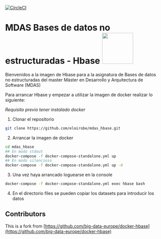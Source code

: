 [![CircleCI](https://circleci.com/gh/eloirobe/mdas_hbase.svg?style=svg)](https://circleci.com/gh/eloirobe/mdas_hbase)

# MDAS Bases de datos no estructuradas - Hbase <img src="https://hbase.apache.org/images/hbase_logo_with_orca_large.png" width="100">
Bienvenidos a la imagen de Hbase para a la asignatura de Bases de datos no estructuradas del master Máster en Desarrollo y Arquitectura de Software (MDAS)

Para arrancar Hbase y empezar a utilizar la imagen de docker realizar lo siguiente:

*Requisito previo tener instalado docker*

1) Clonar el repositorio
```bash
git clone https://github.com/eloirobe/mdas_hbase.git
```
2) Arrancar la imagen de docker
```bash
cd mdas_hbase
## En modo stdout
docker-compose -f docker-compose-standalone.yml up
## En modo silencioso
docker-compose -f docker-compose-standalone.yml up -d
```
3) Una vez haya arrancado loguearse en la console
```bash
docker-compose -f docker-compose-standalone.yml exec hbase bash
```
4) En el directorio files se pueden copiar los datasets para introducir los datos

## Contributors
This is a fork from [https://github.com/big-data-europe/docker-hbase](https://github.com/big-data-europe/docker-hbase)

